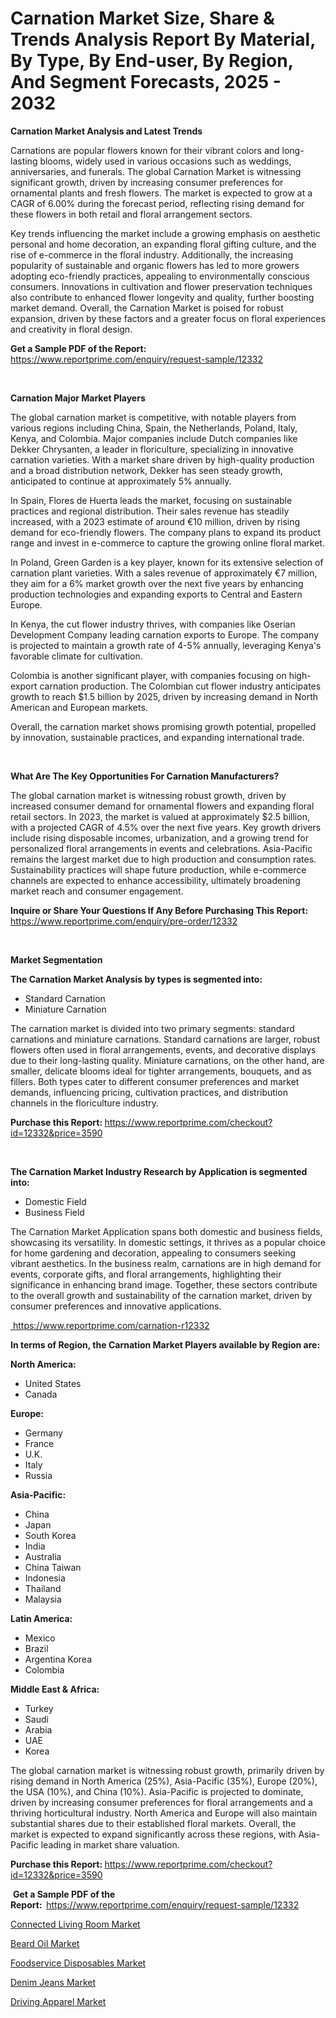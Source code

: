 <p><h1>Carnation Market Size, Share & Trends Analysis Report By Material, By Type, By End-user, By Region, And Segment Forecasts, 2025 - 2032</h1></p><p><strong>Carnation Market Analysis and Latest Trends</strong></p>
<p><p>Carnations are popular flowers known for their vibrant colors and long-lasting blooms, widely used in various occasions such as weddings, anniversaries, and funerals. The global Carnation Market is witnessing significant growth, driven by increasing consumer preferences for ornamental plants and fresh flowers. The market is expected to grow at a CAGR of 6.00% during the forecast period, reflecting rising demand for these flowers in both retail and floral arrangement sectors.</p><p>Key trends influencing the market include a growing emphasis on aesthetic personal and home decoration, an expanding floral gifting culture, and the rise of e-commerce in the floral industry. Additionally, the increasing popularity of sustainable and organic flowers has led to more growers adopting eco-friendly practices, appealing to environmentally conscious consumers. Innovations in cultivation and flower preservation techniques also contribute to enhanced flower longevity and quality, further boosting market demand. Overall, the Carnation Market is poised for robust expansion, driven by these factors and a greater focus on floral experiences and creativity in floral design.</p></p>
<p><strong>Get a Sample PDF of the Report:&nbsp;</strong> <a href="https://www.reportprime.com/enquiry/request-sample/12332?utm_campaign=1893&utm_medium=2&utm_source=Github&utm_content=ia&utm_term=18032025&utm_id=carnation">https://www.reportprime.com/enquiry/request-sample/12332</a></p>
<p>&nbsp;</p>
<p><strong>Carnation Major Market Players</strong></p>
<p><p>The global carnation market is competitive, with notable players from various regions including China, Spain, the Netherlands, Poland, Italy, Kenya, and Colombia. Major companies include Dutch companies like Dekker Chrysanten, a leader in floriculture, specializing in innovative carnation varieties. With a market share driven by high-quality production and a broad distribution network, Dekker has seen steady growth, anticipated to continue at approximately 5% annually.</p><p>In Spain, Flores de Huerta leads the market, focusing on sustainable practices and regional distribution. Their sales revenue has steadily increased, with a 2023 estimate of around €10 million, driven by rising demand for eco-friendly flowers. The company plans to expand its product range and invest in e-commerce to capture the growing online floral market.</p><p>In Poland, Green Garden is a key player, known for its extensive selection of carnation plant varieties. With a sales revenue of approximately €7 million, they aim for a 6% market growth over the next five years by enhancing production technologies and expanding exports to Central and Eastern Europe.</p><p>In Kenya, the cut flower industry thrives, with companies like Oserian Development Company leading carnation exports to Europe. The company is projected to maintain a growth rate of 4-5% annually, leveraging Kenya's favorable climate for cultivation.</p><p>Colombia is another significant player, with companies focusing on high-export carnation production. The Colombian cut flower industry anticipates growth to reach $1.5 billion by 2025, driven by increasing demand in North American and European markets.</p><p>Overall, the carnation market shows promising growth potential, propelled by innovation, sustainable practices, and expanding international trade.</p></p>
<p>&nbsp;</p>
<p><strong>What Are The Key Opportunities For Carnation Manufacturers?</strong></p>
<p><p>The global carnation market is witnessing robust growth, driven by increased consumer demand for ornamental flowers and expanding floral retail sectors. In 2023, the market is valued at approximately $2.5 billion, with a projected CAGR of 4.5% over the next five years. Key growth drivers include rising disposable incomes, urbanization, and a growing trend for personalized floral arrangements in events and celebrations. Asia-Pacific remains the largest market due to high production and consumption rates. Sustainability practices will shape future production, while e-commerce channels are expected to enhance accessibility, ultimately broadening market reach and consumer engagement.</p></p>
<p><strong>Inquire or Share Your Questions If Any Before Purchasing This Report:</strong> <a href="https://www.reportprime.com/enquiry/pre-order/12332?utm_campaign=1893&utm_medium=2&utm_source=Github&utm_content=ia&utm_term=18032025&utm_id=carnation">https://www.reportprime.com/enquiry/pre-order/12332</a></p>
<p>&nbsp;</p>
<p><strong>Market Segmentation</strong></p>
<p><strong>The Carnation Market Analysis by types is segmented into:</strong></p>
<p><ul><li>Standard Carnation</li><li>Miniature Carnation</li></ul></p>
<p><p>The carnation market is divided into two primary segments: standard carnations and miniature carnations. Standard carnations are larger, robust flowers often used in floral arrangements, events, and decorative displays due to their long-lasting quality. Miniature carnations, on the other hand, are smaller, delicate blooms ideal for tighter arrangements, bouquets, and as fillers. Both types cater to different consumer preferences and market demands, influencing pricing, cultivation practices, and distribution channels in the floriculture industry.</p></p>
<p><strong>Purchase this Report:&nbsp;</strong><a href="https://www.reportprime.com/checkout?id=12332&price=3590&utm_campaign=1893&utm_medium=2&utm_source=Github&utm_content=ia&utm_term=18032025&utm_id=carnation">https://www.reportprime.com/checkout?id=12332&price=3590</a></p>
<p>&nbsp;</p>
<p><strong>The Carnation Market Industry Research by Application is segmented into:</strong></p>
<p><ul><li>Domestic Field</li><li>Business Field</li></ul></p>
<p><p>The Carnation Market Application spans both domestic and business fields, showcasing its versatility. In domestic settings, it thrives as a popular choice for home gardening and decoration, appealing to consumers seeking vibrant aesthetics. In the business realm, carnations are in high demand for events, corporate gifts, and floral arrangements, highlighting their significance in enhancing brand image. Together, these sectors contribute to the overall growth and sustainability of the carnation market, driven by consumer preferences and innovative applications.</p></p>
<p><a href="https://www.reportprime.com/carnation-r12332?utm_campaign=1893&utm_medium=2&utm_source=Github&utm_content=ia&utm_term=18032025&utm_id=carnation">&nbsp;https://www.reportprime.com/carnation-r12332</a></p>
<p><strong>In terms of Region, the Carnation Market Players available by Region are:</strong></p>
<p>
    <p> <strong> North America: </strong>
        <ul>
            <li>United States</li>
            <li>Canada</li>
        </ul>
        </p> 
    <p> <strong> Europe: </strong>
        <ul>
            <li>Germany</li>
            <li>France</li>
            <li>U.K.</li>
            <li>Italy</li>
            <li>Russia</li>
        </ul>
        </p> 
    <p> <strong> Asia-Pacific: </strong>
        <ul>
            <li>China</li>
            <li>Japan</li>
            <li>South Korea</li>
            <li>India</li>
            <li>Australia</li>
            <li>China Taiwan</li>
            <li>Indonesia</li>
            <li>Thailand</li>
            <li>Malaysia</li>
        </ul>
        </p> 
    <p> <strong> Latin America: </strong>
        <ul>
            <li>Mexico</li>
            <li>Brazil</li>
            <li>Argentina Korea</li>
            <li>Colombia</li>
        </ul>
        </p> 
    <p> <strong> Middle East & Africa: </strong>
        <ul>
            <li>Turkey</li>
            <li>Saudi</li>
            <li>Arabia</li>
            <li>UAE</li>
            <li>Korea</li>
        </ul>
    </p>
    </p>
<p><p>The global carnation market is witnessing robust growth, primarily driven by rising demand in North America (25%), Asia-Pacific (35%), Europe (20%), the USA (10%), and China (10%). Asia-Pacific is projected to dominate, driven by increasing consumer preferences for floral arrangements and a thriving horticultural industry. North America and Europe will also maintain substantial shares due to their established floral markets. Overall, the market is expected to expand significantly across these regions, with Asia-Pacific leading in market share valuation.</p></p>
<p><strong>Purchase this Report: </strong><a href="https://www.reportprime.com/checkout?id=12332&price=3590&utm_campaign=1893&utm_medium=2&utm_source=Github&utm_content=ia&utm_term=18032025&utm_id=carnation">https://www.reportprime.com/checkout?id=12332&price=3590</a></p>
<p>&nbsp;<strong>Get a Sample PDF of the Report:&nbsp;&nbsp;</strong><a href="https://www.reportprime.com/enquiry/request-sample/12332?utm_campaign=1893&utm_medium=2&utm_source=Github&utm_content=ia&utm_term=18032025&utm_id=carnation">https://www.reportprime.com/enquiry/request-sample/12332</a></p>
<p><strong></strong></p>
<p><p><a href="https://github.com/luerabollevc/Market-Research-Report-List-1/blob/main/connected-living-room-market.md?utm_campaign=1893&utm_medium=2&utm_source=Github&utm_content=ia&utm_term=18032025&utm_id=carnation">Connected Living Room Market</a></p><p><a href="https://github.com/barlevsebako/Market-Research-Report-List-1/blob/main/beard-oil-market.md?utm_campaign=1893&utm_medium=2&utm_source=Github&utm_content=ia&utm_term=18032025&utm_id=carnation">Beard Oil Market</a></p><p><a href="https://github.com/hiwatchucuy/Market-Research-Report-List-1/blob/main/foodservice-disposables-market.md?utm_campaign=1893&utm_medium=2&utm_source=Github&utm_content=ia&utm_term=18032025&utm_id=carnation">Foodservice Disposables Market</a></p><p><a href="https://github.com/tyreinhssan/Market-Research-Report-List-1/blob/main/denim-jeans-market.md?utm_campaign=1893&utm_medium=2&utm_source=Github&utm_content=ia&utm_term=18032025&utm_id=carnation">Denim Jeans Market</a></p><p><a href="https://github.com/aertsfecto0h/Market-Research-Report-List-1/blob/main/driving-apparel-market.md?utm_campaign=1893&utm_medium=2&utm_source=Github&utm_content=ia&utm_term=18032025&utm_id=carnation">Driving Apparel Market</a></p></p>